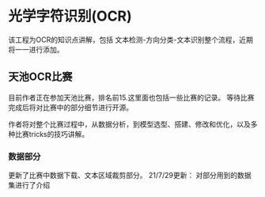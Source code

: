 # 光学字符识别(OCR)
该工程为OCR的知识点讲解，包括 文本检测-方向分类-文本识别整个流程，近期将一一进行添加。

## 天池OCR比赛
目前作者正在参加天池比赛，排名前15.这里面也包括一些比赛的记录。 等待比赛完成后将对比赛中的部分细节进行开源。

作者将对整个比赛过程中，从数据分析，到模型选型、搭建、修改和优化，以及多种比赛tricks的技巧讲解。

### 数据部分
更新了比赛中数据下载、文本区域裁剪部分。
21/7/29更新：
对部分用到的数据集进行了介绍




